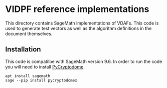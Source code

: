 # VIDPF reference implementations

This directory contains SageMath implementations of VDAFs. This code is used to
generate test vectors as well as the algorithm definitions in the document
themselves.

## Installation

This code is compatilbe with SageMath version 9.6. In order to run the code you
will need to install
[PyCryptodome](https://pycryptodome.readthedocs.io/en/latest/index.html).

```shell
apt install sagemath
sage --pip install pycryptodomex
```
